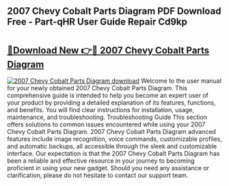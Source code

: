 ## 2007 Chevy Cobalt Parts Diagram PDF Download Free - Part-qHR User Guide Repair Cd9kp

# <h2><a href="http://dft5x6n.blite.top/?on=2007+Chevy+Cobalt+Parts+Diagram">🔗Download New 👉🔴 2007 Chevy Cobalt Parts Diagram</a></h2>

[![2007 Chevy Cobalt Parts Diagram download](https://i.imgur.com/lujVjoI.png)](http://dft5x6n.blite.top/?on=2007+Chevy+Cobalt+Parts+Diagram)
Welcome to the user manual for your newly obtained 2007 Chevy Cobalt Parts Diagram. This comprehensive guide is intended to help you become an expert user of your product by providing a detailed explanation of its features, functions, and benefits. You will find clear instructions for installation, usage, maintenance, and troubleshooting. Troubleshooting Guide This section offers solutions to common issues encountered while using your 2007 Chevy Cobalt Parts Diagram. 2007 Chevy Cobalt Parts Diagram advanced features include image recognition, voice commands, customizable profiles, and automatic backups, all accessible through the sleek and customizable interface. Our expectation is that the 2007 Chevy Cobalt Parts Diagram has been a reliable and effective resource in your journey to becoming proficient in using your new gadget. Should you need any assistance or clarification, please do not hesitate to contact our support team.
